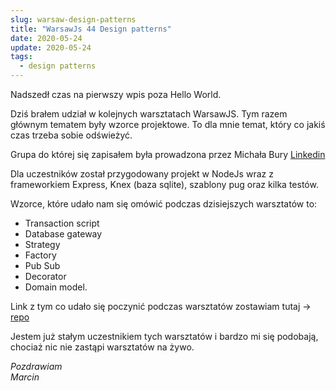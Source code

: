 ```yaml
---
slug: warsaw-design-patterns
title: "WarsawJs 44 Design patterns"
date: 2020-05-24
update: 2020-05-24
tags:
  - design patterns
---
```


Nadszedł czas na pierwszy wpis poza Hello World.

Dziś brałem udział w kolejnych warsztatach WarsawJS. Tym razem głównym tematem były wzorce projektowe. To dla mnie temat, który co jakiś czas trzeba sobie odświeżyć.

Grupa do której się zapisałem była prowadzona przez Michała Bury [Linkedin](https://www.linkedin.com/in/michalbury/)

Dla uczestników został przygodowany projekt w NodeJs wraz z frameworkiem Express, Knex (baza sqlite), szablony pug oraz kilka testów.

Wzorce, które udało nam się omówić podczas dzisiejszych warsztatów to:

- Transaction script
- Database gateway
- Strategy
- Factory
- Pub Sub
- Decorator
- Domain model.

Link z tym co udało się poczynić podczas warsztatów zostawiam tutaj -> [repo](https://github.com/MarcinGladkowski/warsawjs-workshop-44-design-patterns)

Jestem już stałym uczestnikiem tych warsztatów i bardzo mi się podobają, chociaż nic nie zastąpi warsztatów na żywo.

_Pozdrawiam_  
_Marcin_
